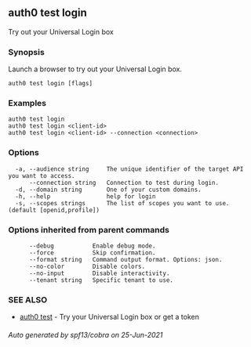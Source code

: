 ## auth0 test login

Try out your Universal Login box

### Synopsis

Launch a browser to try out your Universal Login box.

```
auth0 test login [flags]
```

### Examples

```
auth0 test login
auth0 test login <client-id>
auth0 test login <client-id> --connection <connection>
```

### Options

```
  -a, --audience string     The unique identifier of the target API you want to access.
      --connection string   Connection to test during login.
  -d, --domain string       One of your custom domains.
  -h, --help                help for login
  -s, --scopes strings      The list of scopes you want to use. (default [openid,profile])
```

### Options inherited from parent commands

```
      --debug           Enable debug mode.
      --force           Skip confirmation.
      --format string   Command output format. Options: json.
      --no-color        Disable colors.
      --no-input        Disable interactivity.
      --tenant string   Specific tenant to use.
```

### SEE ALSO

* [auth0 test](auth0_test.md)	 - Try your Universal Login box or get a token

###### Auto generated by spf13/cobra on 25-Jun-2021
